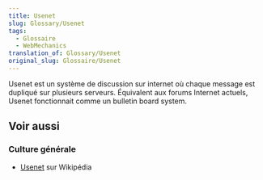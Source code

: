 ```yaml
---
title: Usenet
slug: Glossary/Usenet
tags:
  - Glossaire
  - WebMechanics
translation_of: Glossary/Usenet
original_slug: Glossaire/Usenet
---
```


Usenet est un système de discussion sur internet où chaque message est dupliqué sur plusieurs serveurs. Équivalent aux forums Internet actuels, Usenet fonctionnait comme un bulletin board system.

## Voir aussi

### **Culture générale**

- [Usenet](https://fr.wikipedia.org/wiki/Usenet) sur Wikipédia

